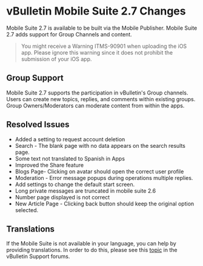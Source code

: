 # vBulletin Mobile Suite 2.7 Changes

Mobile Suite 2.7 is available to be built via the Mobile Publisher. Mobile Suite 2.7 adds support for Group Channels and content.

> You might receive a Warning ITMS-90901 when uploading the iOS app. Please ignore this warning since it does not prohibit the submission of your iOS app.

## Group Support

Mobile Suite 2.7 supports the participation in vBulletin's Group channels. Users can create new topics, replies, and comments within existing groups. Group Owners/Moderators can moderate content from within the apps.

## Resolved Issues

- Added a setting to request account deletion	
- Search - The blank page with no data appears on the search results page.	
- Some text not translated to Spanish in Apps	
- Improved the Share feature	
- Blogs Page- Clicking on avatar should open the correct user profile	
- Moderation - Error message popups during operations multiple replies.	
- Add settings to change the default start screen.	
- Long private messages are truncated in mobile suite 2.6	
- Number page displayed is not correct	
- New Article Page - Clicking back button should keep the original option selected.	

## Translations

If the Mobile Suite is not available in your language, you can help by providing translations. In order to do this, please see this [topic](https://forum.vbulletin.com/node/4411484) in the vBulletin Support forums.
